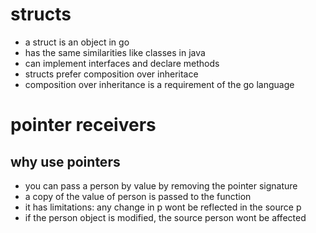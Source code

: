 # structs
- a struct is an object in go
- has the same similarities like classes in java
- can implement interfaces and declare methods
- structs prefer composition over inheritace
- composition over inheritance is a requirement of the go language

# pointer receivers
## why use pointers
- you can pass a person by value by removing the pointer signature
- a copy of the value of person is passed to the function
- it has limitations: any change in p wont be reflected in the source p
- if the person object is modified, the source person wont be affected